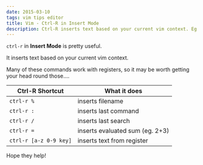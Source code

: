 ```yaml
---
date: 2015-03-10
tags: vim tips editor
title: Vim - Ctrl-R in Insert Mode
description: Ctrl-R inserts text based on your current vim context. Eg. filename, last command, last search, etc...
---
```


`ctrl-r` in **Insert Mode** is pretty useful.

It inserts text based on your current vim context.

Many of these commands work with registers, so it may be worth getting your head round those....

| Ctrl-R Shortcut        | What it does                    |
| ---------------------- | ------------------------------- |
| `ctrl-r %`             | inserts filename                |
| `ctrl-r :`             | inserts last command            |
| `ctrl-r /`             | inserts last search             |
| `ctrl-r =`             | inserts evaluated sum (eg. 2+3) |
| `ctrl-r [a-z 0-9 key]` | inserts text from register      |

Hope they help!
